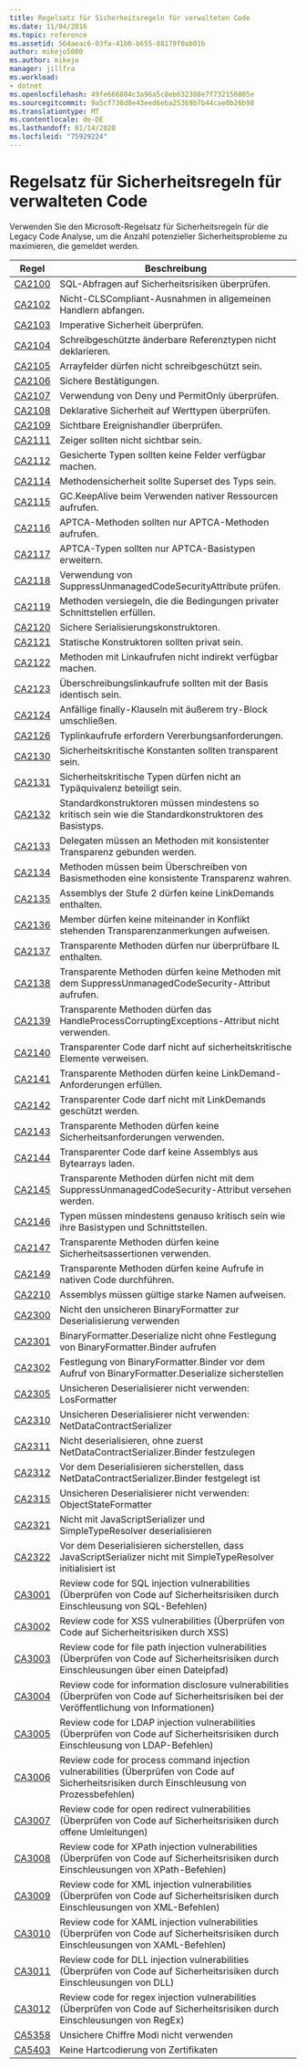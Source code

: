 ```yaml
---
title: Regelsatz für Sicherheitsregeln für verwalteten Code
ms.date: 11/04/2016
ms.topic: reference
ms.assetid: 564aeac6-03fa-41b0-b655-88179f0ab01b
author: mikejo5000
ms.author: mikejo
manager: jillfra
ms.workload:
- dotnet
ms.openlocfilehash: 49fe666884c3a96a5c8eb632308e7f732150805e
ms.sourcegitcommit: 9a5cf730d8e43eed6eba25369b7b44cae0b26b98
ms.translationtype: MT
ms.contentlocale: de-DE
ms.lasthandoff: 01/14/2020
ms.locfileid: "75929224"
---
```

# <a name="security-rules-rule-set-for-managed-code"></a>Regelsatz für Sicherheitsregeln für verwalteten Code

Verwenden Sie den Microsoft-Regelsatz für Sicherheitsregeln für die Legacy Code Analyse, um die Anzahl potenzieller Sicherheitsprobleme zu maximieren, die gemeldet werden.

|Regel|Beschreibung|
|----------|-----------------|
|[CA2100](../code-quality/ca2100.md)|SQL-Abfragen auf Sicherheitsrisiken überprüfen.|
|[CA2102](../code-quality/ca2102.md)|Nicht-CLSCompliant-Ausnahmen in allgemeinen Handlern abfangen.|
|[CA2103](../code-quality/ca2103.md)|Imperative Sicherheit überprüfen.|
|[CA2104](../code-quality/ca2104.md)|Schreibgeschützte änderbare Referenztypen nicht deklarieren.|
|[CA2105](../code-quality/ca2105.md)|Arrayfelder dürfen nicht schreibgeschützt sein.|
|[CA2106](../code-quality/ca2106.md)|Sichere Bestätigungen.|
|[CA2107](../code-quality/ca2107.md)|Verwendung von Deny und PermitOnly überprüfen.|
|[CA2108](../code-quality/ca2108.md)|Deklarative Sicherheit auf Werttypen überprüfen.|
|[CA2109](../code-quality/ca2109.md)|Sichtbare Ereignishandler überprüfen.|
|[CA2111](../code-quality/ca2111.md)|Zeiger sollten nicht sichtbar sein.|
|[CA2112](../code-quality/ca2112.md)|Gesicherte Typen sollten keine Felder verfügbar machen.|
|[CA2114](../code-quality/ca2114.md)|Methodensicherheit sollte Superset des Typs sein.|
|[CA2115](../code-quality/ca2115.md)|GC.KeepAlive beim Verwenden nativer Ressourcen aufrufen.|
|[CA2116](../code-quality/ca2116.md)|APTCA-Methoden sollten nur APTCA-Methoden aufrufen.|
|[CA2117](../code-quality/ca2117.md)|APTCA-Typen sollten nur APTCA-Basistypen erweitern.|
|[CA2118](../code-quality/ca2118.md)|Verwendung von SuppressUnmanagedCodeSecurityAttribute prüfen.|
|[CA2119](../code-quality/ca2119.md)|Methoden versiegeln, die die Bedingungen privater Schnittstellen erfüllen.|
|[CA2120](../code-quality/ca2120.md)|Sichere Serialisierungskonstruktoren.|
|[CA2121](../code-quality/ca2121.md)|Statische Konstruktoren sollten privat sein.|
|[CA2122](../code-quality/ca2122.md)|Methoden mit Linkaufrufen nicht indirekt verfügbar machen.|
|[CA2123](../code-quality/ca2123.md)|Überschreibungslinkaufrufe sollten mit der Basis identisch sein.|
|[CA2124](../code-quality/ca2124.md)|Anfällige finally-Klauseln mit äußerem try-Block umschließen.|
|[CA2126](../code-quality/ca2126.md)|Typlinkaufrufe erfordern Vererbungsanforderungen.|
|[CA2130](../code-quality/ca2130.md)|Sicherheitskritische Konstanten sollten transparent sein.|
|[CA2131](../code-quality/ca2131.md)|Sicherheitskritische Typen dürfen nicht an Typäquivalenz beteiligt sein.|
|[CA2132](../code-quality/ca2132.md)|Standardkonstruktoren müssen mindestens so kritisch sein wie die Standardkonstruktoren des Basistyps.|
|[CA2133](../code-quality/ca2133.md)|Delegaten müssen an Methoden mit konsistenter Transparenz gebunden werden.|
|[CA2134](../code-quality/ca2134.md)|Methoden müssen beim Überschreiben von Basismethoden eine konsistente Transparenz wahren.|
|[CA2135](../code-quality/ca2135.md)|Assemblys der Stufe 2 dürfen keine LinkDemands enthalten.|
|[CA2136](../code-quality/ca2136.md)|Member dürfen keine miteinander in Konflikt stehenden Transparenzanmerkungen aufweisen.|
|[CA2137](../code-quality/ca2137.md)|Transparente Methoden dürfen nur überprüfbare IL enthalten.|
|[CA2138](../code-quality/ca2138.md)|Transparente Methoden dürfen keine Methoden mit dem SuppressUnmanagedCodeSecurity-Attribut aufrufen.|
|[CA2139](../code-quality/ca2139.md)|Transparente Methoden dürfen das HandleProcessCorruptingExceptions-Attribut nicht verwenden.|
|[CA2140](../code-quality/ca2140.md)|Transparenter Code darf nicht auf sicherheitskritische Elemente verweisen.|
|[CA2141](../code-quality/ca2141.md)|Transparente Methoden dürfen keine LinkDemand-Anforderungen erfüllen.|
|[CA2142](../code-quality/ca2142.md)|Transparenter Code darf nicht mit LinkDemands geschützt werden.|
|[CA2143](../code-quality/ca2143.md)|Transparente Methoden dürfen keine Sicherheitsanforderungen verwenden.|
|[CA2144](../code-quality/ca2144.md)|Transparenter Code darf keine Assemblys aus Bytearrays laden.|
|[CA2145](../code-quality/ca2145.md)|Transparente Methoden dürfen nicht mit dem SuppressUnmanagedCodeSecurity-Attribut versehen werden.|
|[CA2146](../code-quality/ca2146.md)|Typen müssen mindestens genauso kritisch sein wie ihre Basistypen und Schnittstellen.|
|[CA2147](../code-quality/ca2147.md)|Transparente Methoden dürfen keine Sicherheitsassertionen verwenden.|
|[CA2149](../code-quality/ca2149.md)|Transparente Methoden dürfen keine Aufrufe in nativen Code durchführen.|
|[CA2210](../code-quality/ca2210.md)|Assemblys müssen gültige starke Namen aufweisen.|
|[CA2300](ca2300.md)|Nicht den unsicheren BinaryFormatter zur Deserialisierung verwenden|
|[CA2301](ca2301.md)|BinaryFormatter.Deserialize nicht ohne Festlegung von BinaryFormatter.Binder aufrufen|
|[CA2302](ca2302.md)|Festlegung von BinaryFormatter.Binder vor dem Aufruf von BinaryFormatter.Deserialize sicherstellen|
|[CA2305](ca2305.md)|Unsicheren Deserialisierer nicht verwenden: LosFormatter|
|[CA2310](ca2310.md)|Unsicheren Deserialisierer nicht verwenden: NetDataContractSerializer|
|[CA2311](ca2311.md)|Nicht deserialisieren, ohne zuerst NetDataContractSerializer.Binder festzulegen|
|[CA2312](ca2312.md)|Vor dem Deserialisieren sicherstellen, dass NetDataContractSerializer.Binder festgelegt ist|
|[CA2315](ca2315.md)|Unsicheren Deserialisierer nicht verwenden: ObjectStateFormatter|
|[CA2321](ca2321.md)|Nicht mit JavaScriptSerializer und SimpleTypeResolver deserialisieren|
|[CA2322](ca2322.md)|Vor dem Deserialisieren sicherstellen, dass JavaScriptSerializer nicht mit SimpleTypeResolver initialisiert ist|
|[CA3001](../code-quality/ca3001.md)|Review code for SQL injection vulnerabilities (Überprüfen von Code auf Sicherheitsrisiken durch Einschleusung von SQL-Befehlen)|
|[CA3002](../code-quality/ca3002.md)|Review code for XSS vulnerabilities (Überprüfen von Code auf Sicherheitsrisiken durch XSS)|
|[CA3003](../code-quality/ca3003.md)|Review code for file path injection vulnerabilities (Überprüfen von Code auf Sicherheitsrisiken durch Einschleusungen über einen Dateipfad)|
|[CA3004](../code-quality/ca3004.md)|Review code for information disclosure vulnerabilities (Überprüfen von Code auf Sicherheitsrisiken bei der Veröffentlichung von Informationen)|
|[CA3005](../code-quality/ca3005.md)|Review code for LDAP injection vulnerabilities (Überprüfen von Code auf Sicherheitsrisiken durch Einschleusung von LDAP-Befehlen)|
|[CA3006](../code-quality/ca3006.md)|Review code for process command injection vulnerabilities (Überprüfen von Code auf Sicherheitsrisiken durch Einschleusung von Prozessbefehlen)|
|[CA3007](../code-quality/ca3007.md)|Review code for open redirect vulnerabilities (Überprüfen von Code auf Sicherheitsrisiken durch offene Umleitungen)|
|[CA3008](../code-quality/ca3008.md)|Review code for XPath injection vulnerabilities (Überprüfen von Code auf Sicherheitsrisiken durch Einschleusungen von XPath-Befehlen)|
|[CA3009](../code-quality/ca3009.md)|Review code for XML injection vulnerabilities (Überprüfen von Code auf Sicherheitsrisiken durch Einschleusungen von XML-Befehlen)|
|[CA3010](../code-quality/ca3010.md)|Review code for XAML injection vulnerabilities (Überprüfen von Code auf Sicherheitsrisiken durch Einschleusungen von XAML-Befehlen)|
|[CA3011](../code-quality/ca3011.md)|Review code for DLL injection vulnerabilities (Überprüfen von Code auf Sicherheitsrisiken durch Einschleusungen von DLL)|
|[CA3012](../code-quality/ca3012.md)|Review code for regex injection vulnerabilities (Überprüfen von Code auf Sicherheitsrisiken durch Einschleusungen von RegEx)|
|[CA5358](../code-quality/ca5358.md)|Unsichere Chiffre Modi nicht verwenden|
|[CA5403](../code-quality/ca5403.md)|Keine Hartcodierung von Zertifikaten|
